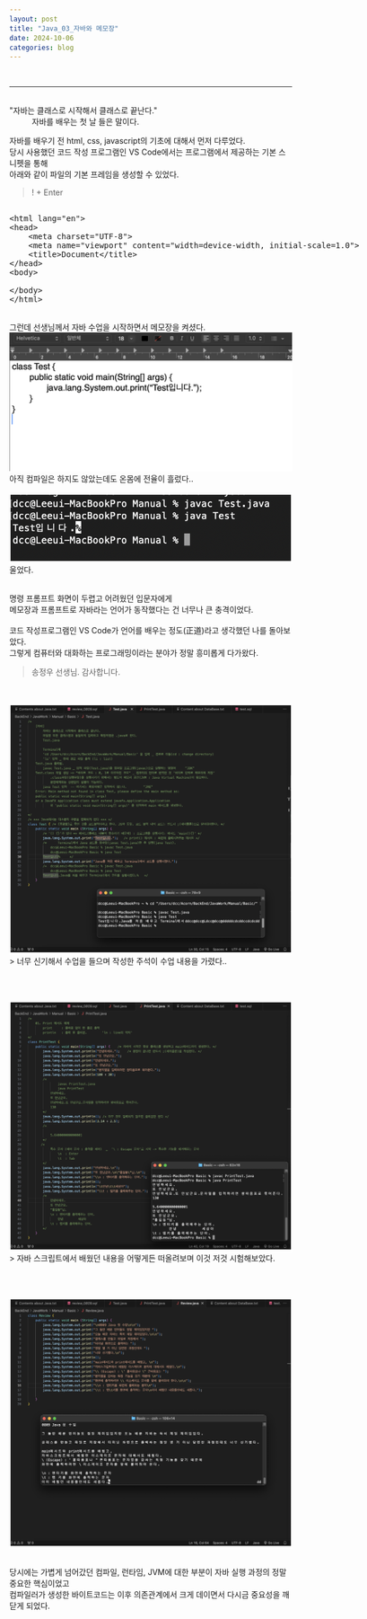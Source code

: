```yaml
---
layout: post
title: "Java_03_자바와 메모장"
date: 2024-10-06
categories: blog
---
```


<br>

---

<br>

<dt>"자바는 클래스로 시작해서 클래스로 끝난다."<dd>
자바를 배우는 첫 날 들은 말이다.
</dd>

자바를 배우기 전 html, css, javascript의 기초에 대해서 먼저 다루었다.<br>
당시 사용했던 코드 작성 프로그램인 VS Code에서는 프로그램에서 제공하는 기본 스니펫을 통해 <br>
아래와 같이 파일의 기본 프레임을 생성할 수 있었다.<br>
</dt>

> ! + Enter

<xmp>
<html lang="en">
<head>
    <meta charset="UTF-8">
    <meta name="viewport" content="width=device-width, initial-scale=1.0">
    <title>Document</title>
</head>
<body>

</body>
</html>
</xmp>

<br>
그런데 선생님께서 자바 수업을 시작하면서 메모장을 켜셨다. <br>

<img src="/assets/2024-08-09-Java-Class-00.png">
<br>
아직 컴파일은 하지도 않았는데도 온몸에 전율이 흘렀다..
<br><br>

<div style="border: 2px solid white;">
    <img src="/assets/2024-08-09-Java-Class-000.png">
</div>
울었다.<br>
<br>

명령 프롬프트 화면이 두렵고 어려웠던 입문자에게 <br>
메모장과 프롬프트로 자바라는 언어가 동작했다는 건 너무나 큰 충격이었다. <br>
<br>
코드 작성프로그램인 VS Code가 언어를 배우는 정도(正道)라고 생각했던 나를 돌아보았다. <br>
그렇게 컴퓨터와 대화하는 프로그래밍이라는 분야가 정말 흥미롭게 다가왔다. <br>

> 송정우 선생님. 감사합니다. 
<br>

<br>
<div style="border: 2px solid white;">
    <img src="/assets/2024-08-09-Java-Class-01.png">
</div>
> 너무 신기해서 수업을 들으며 작성한 주석이 수업 내용을 가렸다..

<br><br>
<div style="border: 2px solid white;">
    <img src="/assets/2024-08-09-Java-Class-02.png">
</div>
> 자바 스크립트에서 배웠던 내용을 어떻게든 떠올려보며 이것 저것 시험해보았다.

<br><br>
<div style="border: 2px solid white;">
    <img src="/assets/2024-08-09-Java-Class-03.png">
</div>

<br>

당시에는 가볍게 넘어갔던 컴파일, 런타임, JVM에 대한 부분이 자바 실행 과정의 정말 중요한 핵심이었고 <br>
컴파일러가 생성한 바이트코드는 이후 의존관계에서 크게 데이면서 다시금 중요성을 깨닫게 되었다.